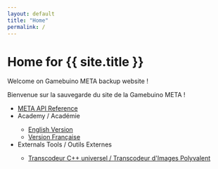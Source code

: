 ```yaml
---
layout: default
title: "Home"
permalink: /
---
```


<div class="creation-header"> 
	<div class="infos"> 
		<h1> Home for {{ site.title }} </h1> 
	</div> 
</div> 
<div class="row margeur-30">
	<div class="col-12"> 
		<div class="creation-content fr-view white-container">
			<p>
				Welcome on Gamebuino META backup website !
			</p>
			<p>
				Bienvenue sur la sauvegarde du site de la Gamebuino META !
			</p>
			<ul>
				<li><a href="{{ site.url }}/meta-api-reference-en/" >META API Reference</a></li>
				<li>Academy / Académie</li>
				<ul>
					<li><a href="{{ site.url }}/academy-en/" >English Version</a></li>
					<li><a href="{{ site.url }}/academy-fr/" >Version Française</a></li>
				</ul>
				<li>Externals Tools / Outils Externes</li>
				<ul>
					<li><a href="https://gamebuino.m1cr0lab.com/tools/img2code/" >Transcodeur C++ universel / Transcodeur d'Images Polyvalent</a></li>
				</ul>
			</ul>
		</div>
	</div>
</div>